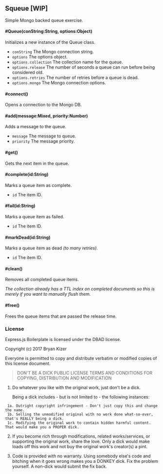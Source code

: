 ## Squeue [WIP]

Simple Mongo backed queue exercise.

#### #Queue(conString:String, options:Object)
Initializes a new instance of the Queue class.
* ```conString``` The Mongo connection string.
* ```options``` The options object.
* ```options.collection``` The collection name for the queue.
* ```options.release``` The number of seconds a queue can run before being considered old.
* ```options.retries``` The number of retries before a queue is dead.
* ```options.mongo``` The Mongo connection options.

#### #connect()
Opens a connection to the Mongo DB.

#### #add(message:Mixed, priority:Number)
Adds a message to the queue.
* ```message``` The message to queue.
* ```priority``` The message priority.

#### #get()
Gets the next item in the queue.

#### #complete(id:String)
Marks a queue item as complete.
* ```id``` The item ID.

#### #fail(id:String)
Marks a queue item as failed.
* ```id``` The item ID.

#### #markDead(id:String)
Marks a queue item as dead _(to many retries)_.
* ```id``` The item ID.

#### #clean()
Removes all completed queue items.

_The collection already has a TTL index on completed documents so this is merely if you want to manually flush them._

#### #free()
Frees the queue items that are passed the release time.

### License

  Express.js Boilerplate is licensed under the DBAD license.

  Copyright (c) 2017 Bryan Kizer

   Everyone is permitted to copy and distribute verbatim or modified
   copies of this license document.

  > DON'T BE A DICK PUBLIC LICENSE
  > TERMS AND CONDITIONS FOR COPYING, DISTRIBUTION AND MODIFICATION

   1. Do whatever you like with the original work, just don't be a dick.

       Being a dick includes - but is not limited to - the following instances:

     1a. Outright copyright infringement - Don't just copy this and change the name.  
     1b. Selling the unmodified original with no work done what-so-ever, that's REALLY being a dick.  
     1c. Modifying the original work to contain hidden harmful content. That would make you a PROPER dick.  

   2. If you become rich through modifications, related works/services, or supporting the original work,
   share the love. Only a dick would make loads off this work and not buy the original work's
   creator(s) a pint.

   3. Code is provided with no warranty. Using somebody else's code and bitching when it goes wrong makes
   you a DONKEY dick. Fix the problem yourself. A non-dick would submit the fix back.
